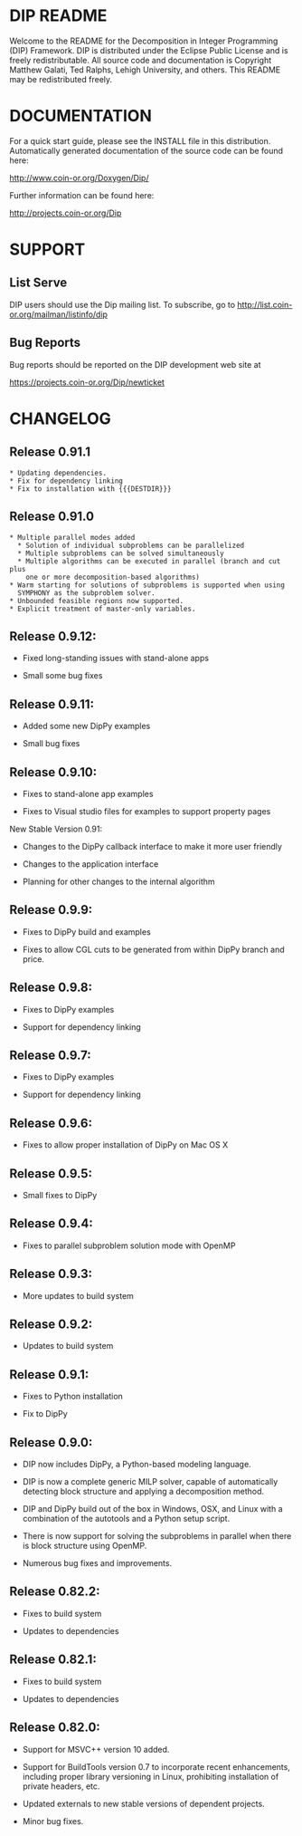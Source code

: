 # DIP README

Welcome to the README for the Decomposition in Integer Programming (DIP)
Framework. DIP is distributed under the Eclipse Public License and is freely
redistributable. All source code and documentation is Copyright Matthew
Galati, Ted Ralphs, Lehigh University, and others. This README may be 
redistributed freely.

# DOCUMENTATION

For a quick start guide, please see the INSTALL file in this distribution.
Automatically generated documentation of the source code can be found here:

http://www.coin-or.org/Doxygen/Dip/

Further information can be found here:

http://projects.coin-or.org/Dip

# SUPPORT

## List Serve

DIP users should use the Dip mailing list. To subscribe, go to 
http://list.coin-or.org/mailman/listinfo/dip

## Bug Reports

Bug reports should be reported on the DIP development web site at

https://projects.coin-or.org/Dip/newticket

# CHANGELOG

## Release 0.91.1
    * Updating dependencies.
    * Fix for dependency linking
    * Fix to installation with {{{DESTDIR}}}

## Release 0.91.0
    * Multiple parallel modes added
      * Solution of individual subproblems can be parallelized
      * Multiple subproblems can be solved simultaneously
      * Multiple algorithms can be executed in parallel (branch and cut plus
        one or more decomposition-based algorithms)
    * Warm starting for solutions of subproblems is supported when using
      SYMPHONY as the subproblem solver. 
    * Unbounded feasible regions now supported.
    * Explicit treatment of master-only variables.

## Release 0.9.12:

 * Fixed long-standing issues with stand-alone apps

 * Small some bug fixes 

## Release 0.9.11:

 * Added some new DipPy examples

 * Small bug fixes 

## Release 0.9.10:

 * Fixes to stand-alone app examples

 * Fixes to Visual studio files for examples to support property pages 

New Stable Version 0.91:

 * Changes to the DipPy callback interface to make it more user friendly

 * Changes to the application interface

 * Planning for other changes to the internal algorithm 

## Release 0.9.9:

 * Fixes to DipPy build and examples

 * Fixes to allow CGL cuts to be generated from within DipPy branch and price. 

## Release 0.9.8:

 * Fixes to DipPy examples

 * Support for dependency linking 

## Release 0.9.7:

 * Fixes to DipPy examples

 * Support for dependency linking 

## Release 0.9.6:

 * Fixes to allow proper installation of DipPy on Mac OS X 

## Release 0.9.5:

 * Small fixes to DipPy

## Release 0.9.4:

 * Fixes to parallel subproblem solution mode with OpenMP

## Release 0.9.3:

 * More updates to build system

## Release 0.9.2:

 * Updates to build system

## Release 0.9.1:

 * Fixes to Python installation

 * Fix to DipPy

## Release 0.9.0:

 * DIP now includes DipPy, a Python-based modeling language.

 * DIP is now a complete generic MILP solver, capable of automatically
   detecting block structure and applying a decomposition method.

 * DIP and DipPy build out of the box in Windows, OSX, and Linux with a
   combination of the autotools and a Python setup script.

 * There is now support for solving the subproblems in parallel when there is
   block structure using OpenMP.

 * Numerous bug fixes and improvements. 

## Release 0.82.2:

 * Fixes to build system

 * Updates to dependencies

## Release 0.82.1:

 * Fixes to build system

 * Updates to dependencies

## Release 0.82.0:

 * Support for MSVC++ version 10 added.

 * Support for BuildTools version 0.7 to incorporate recent enhancements,
   including proper library versioning in Linux, prohibiting installation of
   private headers, etc.

 * Updated externals to new stable versions of dependent projects.

 * Minor bug fixes. 

